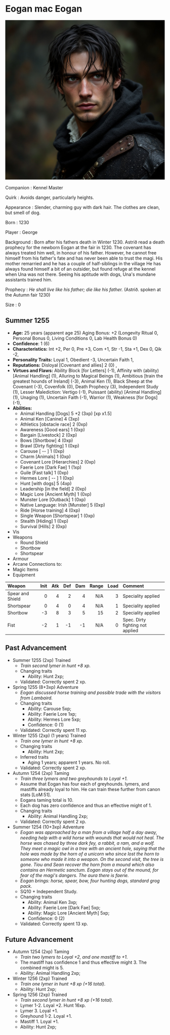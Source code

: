 # Eogan mac Eogan

![Eogan mac Eogan](../images/eogan.jpeg)

Companion
: Kennel Master

Quirk
: Avoids danger, particularly heights.

Appearance
: Slender, charming guy with dark hair. The clothes are clean, but smell of dog.

Born
: 1230

Player
: George

Background
: Born after his fathers death in Winter 1230. Astrið read a death prophecy for the newborn Eogan at the fair in 1230.  The covenant has always treated him well, in honour of his father. However, he cannot free himself from his father's fate and has never been able to trust the magi. His mother remarried and he has a couple of half-siblings in the village He has always found himself a bit of an outsider, but found refuge at the kennel when Una was not there. Seeing his aptitude with dogs, Una's mundane assistants trained him.

Prophecy
: *He shall live like his father; die like his father.*  (Astrið. spoken at the Autumn fair 1230)

Size
: 0

## Summer 1255

+ **Age:** 25 years (apparent age 25) Aging Bonus: +2 (Longevity Ritual 0, Personal Bonus 0, Living Conditions 0, Lab Health Bonus 0)
+ **Confidence**: 1 (6)
+ **Characteristics:** 
Int +2, 
Per 0, 
Pre +3, 
Com +1, 
Str -1, 
Sta +1, 
Dex 0, 
Qik -2, 
+ **Personality Traits:** 
Loyal 1, 
Obedient -3, 
Uncertain Faith 1, 
+ **Reputations:** 
Disloyal [Covenant and allies] 2 (0) , 
+ **Virtues and Flaws:** 
Ability Block [for Letters] (-1), 
Affinity with (ability) [Animal Handling] (1), 
Alluring to Magical Beings (1), 
Ambitious [train the greatest hounds of Ireland] (-3), 
Animal Ken (1), 
Black Sheep at the Covenant (-3), 
Covenfolk (0), 
Death Prophecy (3), 
Independent Study (1), 
Lesser Malediction: Vertigo (-1), 
Puissant (ability) [Animal Handling] (1), 
Unaging (1), 
Uncertain Faith (-1), 
Warrior (1), 
Weakness [for Dogs] (-1), 
+ **Abilities:**
    + Animal Handling [Dogs] 5 +2 (3xp) [xp x1.5]
    + Animal Ken [Canine] 4 (3xp)
    + Athletics [obstacle race] 2 (0xp)
    + Awareness [Good ears] 1 (0xp)
    + Bargain [Livestock] 2 (0xp)
    + Bows [Shortbow] 4 (0xp)
    + Brawl [Dirty fighting] 1 (0xp)
    + Carouse [  --  ] 1 (0xp)
    + Charm [Animals] 1 (0xp)
    + Covenant Lore [Hierarchies] 2 (0xp)
    + Faerie Lore [Dark Fae] 1 (1xp)
    + Guile [Fast talk] 1 (0xp)
    + Hermes Lore [  --  ] 1 (0xp)
    + Hunt [with dogs] 5 (4xp)
    + Leadership [in the field] 2 (0xp)
    + Magic Lore [Ancient Myth] 1 (0xp)
    + Munster Lore [Outback] 1 (0xp)
    + Native Language: Irish [Munster] 5 (0xp)
    + Ride [Horse training] 4 (0xp)
    + Single Weapon [Shortspear] 1 (0xp)
    + Stealth [Hiding] 1 (0xp)
    + Survival [Hills] 2 (0xp)
+ Vis
+ Weapons
    + Round Shield
    + Shortbow
    + Shortspear
+ Armour
+ Arcane Connections to:
+ Magic Items
+ Equipment

| Weapon | Init | Atk | Def | Dam | Range | Load | Comment |
|  :- |  -: |  -: |  -: |  -: |  -: |  -: | :- |
| Spear and Shield | 0 | 4 | 2 | 4 | N/A | 3 | Speciality applied |
| Shortspear | 0 | 4 | 0 | 4 | N/A | 1 | Speciality applied |
| Shortbow | -3 | 8 | 3 | 5 | 15 | 2 | Speciality applied |
| Fist | -2 | 1 | -1 | -1 | N/A | 0 | Spec. Dirty fighting not applied |

## Past Advancement

+ Summer 1255 (2xp) Trained
    + *Train second lymer in hunt +8 xp.*
    + Changing traits
        + Ability: Hunt 2xp; 
    + Validated: Correctly spent 2 xp.
+ Spring 1255 (8+3xp) Adventure
    + *Eogan discussed horse training and possible trade with the visitors from Lambaird.*
    + Changing traits
        + Ability: Carouse 5xp; 
        + Ability: Faerie Lore 1xp; 
        + Ability: Hermes Lore 5xp; 
        + Confidence: 0 (1)
    + Validated: Correctly spent 11 xp.
+ Winter 1255 (2xp) (1 years) Trained
    + *Train one lymer in hunt +8 xp.*
    + Changing traits
        + Ability: Hunt 2xp; 
    + Inferred traits
        + Aging 1 years; apparent 1 years. No roll. 
    + Validated: Correctly spent 2 xp.
+ Autumn 1254 (2xp) Taming
    + *Train three lymers and two greyhounds to Loyal +1.*
    + Assume that Eogan has four each of greyhounds. lymers, and mastiffs already loyal to him.  He can train these further from canon stats [LoM:51].
    + Eogans taming total is 10.
    + Each dog has zero confidence and thus an effective might of 1.
    + Changing traits
        + Ability: Animal Handling 2xp; 
    + Validated: Correctly spent 2 xp.
+ Summer 1254 (10+3xp) Adventure
    + *Eogan was approached by a man from a village half a day away, needing help with a wild horse with wounds that would not heal.  The horse was chased by three dark fey, a rabbit, a ram, and a wolf.  They meet a magic owl in a tree with an ancient hole, saying that the hole was made by the horn of a unicorn who since lost the horn to someone who made it into a weapon.  On the second visit, the tree is gone.  Tiou and Sean recover the horn from a mound which also contains an Hermetic sanctum.  Eogan stays out of the mound, for fear of the magi's dangers.  The aura there is faerie.*
    + *Eogan brings: horse, spear, bow, four hunting dogs, standard grog pack.*
    + SQ10 + Independent Study.
    + Changing traits
        + Ability: Animal Ken 3xp; 
        + Ability: Faerie Lore [Dark Fae] 5xp; 
        + Ability: Magic Lore [Ancient Myth] 5xp; 
        + Confidence: 0 (2)
    + Validated: Correctly spent 13 xp.

## Future Advancement

+ Autumn 1254 (2xp) Taming
    + *Train two lymers to Loyal +2, and one mastiff to +1.*
    + The mastiff has confidence 1 and thus effective might 3. The combined might is 5.
    + Ability: Animal Handling 2xp; 
+ Winter 1256 (2xp) Trained
    + *Train one lymer in hunt +8 xp (+16 total).*
    + Ability: Hunt 2xp; 
+ Spring 1256 (2xp) Trained
    + *Train second lymer in hunt +8 xp (+16 total).*
    + Lymer 1-2. Loyal +2.  Hunt 16xp.
    + Lymer 3. Loyal +1.
    + Greyhound 1-2. Loyal +1.
    + Mastiff 1. Loyal +1.
    + Ability: Hunt 2xp; 


